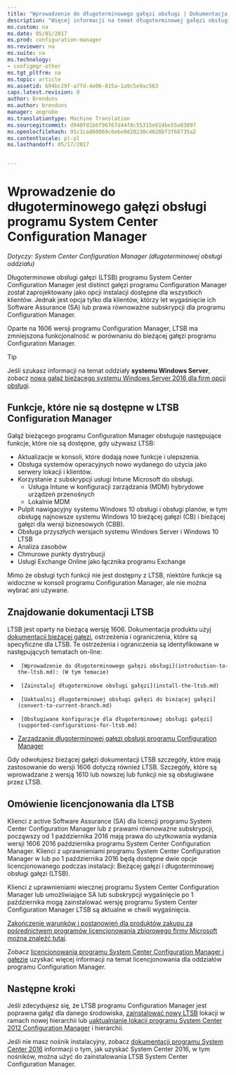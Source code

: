 ```yaml
---
title: "Wprowadzenie do długoterminowego gałęzi obsługi | Dokumentacja firmy Microsoft"
description: "Więcej informacji na temat długoterminowej gałęzi obsługi programu System Center Configuration Manager."
ms.custom: na
ms.date: 05/01/2017
ms.prod: configuration-manager
ms.reviewer: na
ms.suite: na
ms.technology:
- configmgr-other
ms.tgt_pltfrm: na
ms.topic: article
ms.assetid: 694bc29f-a7fd-4e06-815a-1a9c5e9ac563
caps.latest.revision: 0
author: Brenduns
ms.author: brenduns
manager: angrobe
ms.translationtype: Machine Translation
ms.sourcegitcommit: d940fd1bbf96767d44f8c55315e814be55a83897
ms.openlocfilehash: 91c1ca860069c6ebe0d20230c4620bf3f68735a2
ms.contentlocale: pl-pl
ms.lasthandoff: 05/17/2017


---
```

# <a name="introduction-to-the-long-term-servicing-branch-of-system-center-configuration-manager"></a>Wprowadzenie do długoterminowego gałęzi obsługi programu System Center Configuration Manager

*Dotyczy: System Center Configuration Manager (długoterminowej obsługi oddziału)*

Długoterminowe obsługi gałęzi (LTSB) programu System Center Configuration Manager jest distinct gałęzi programu Configuration Manager został zaprojektowany jako opcji instalacji dostępne dla wszystkich klientów. Jednak jest opcja tylko dla klientów, którzy let wygaśnięcie ich Software Assurance (SA) lub prawa równoważne subskrypcji dla programu Configuration Manager.


Oparte na 1606 wersji programu Configuration Manager, LTSB ma zmniejszona funkcjonalność w porównaniu do bieżącej gałęzi programu Configuration Manager.

 > [!TIP]   
 > Jeśli szukasz informacji na temat oddziały **systemu Windows Server**, zobacz [nową gałąź bieżącego systemu Windows Server 2016 dla firm opcji obsługi]( https://blogs.technet.microsoft.com/windowsserver/2016/07/12/windows-server-2016-new-current-branch-for-business-servicing-option/).

## <a name="features-that-are-not-available-in-the-ltsb-of-configuration-manager"></a>Funkcje, które nie są dostępne w LTSB Configuration Manager
Gałąź bieżącego programu Configuration Manager obsługuje następujące funkcje, które nie są dostępne, gdy używasz LTSB:

-   Aktualizacje w konsoli, które dodają nowe funkcje i ulepszenia.
-   Obsługa systemów operacyjnych nowo wydanego do użycia jako serwery lokacji i klientów.
-   Korzystanie z subskrypcji usługi Intune Microsoft do obsługi.
    -   Usługa Intune w konfiguracji zarządzania (MDM) hybrydowe urządzeń przenośnych
    -   Lokalnie MDM
-   Pulpit nawigacyjny systemu Windows 10 obsługi i obsługi planów, w tym obsługę najnowsze systemu Windows 10 bieżącej gałęzi (CB) i bieżącej gałęzi dla wersji biznesowych (CBB).  
-   Obsługa przyszłych wersjach systemu Windows Server i Windows 10 LTSB
-   Analiza zasobów
-   Chmurowe punkty dystrybucji
-   Usługi Exchange Online jako łącznika programu Exchange    

Mimo że obsługi tych funkcji nie jest dostępny z LTSB, niektóre funkcje są widoczne w konsoli programu Configuration Manager, ale nie można wybrać ani używane.


## <a name="find-documentation-for-the-ltsb"></a>Znajdowanie dokumentacji LTSB
LTSB jest oparty na bieżącą wersję 1606. Dokumentacja produktu użyj [dokumentacji bieżącej gałęzi](https://docs.microsoft.com/sccm/), ostrzeżenia i ograniczenia, które są specyficzne dla LTSB. Te ostrzeżenia i ograniczenia są identyfikowane w następujących tematach on-line:

-      [Wprowadzenie do długoterminowego gałęzi obsługi](introduction-to-the-ltsb.md): (W tym temacie)
-      [Zainstaluj długoterminowe obsługi gałęzi](install-the-ltsb.md)
-      [Uaktualnij długoterminowej obsługi gałęzi do bieżącej gałęzi](convert-to-current-branch.md)
-      [Obsługiwane konfiguracje dla długoterminowej obsługi gałęzi](supported-configurations-for-ltsb.md)
-   [Zarządzanie długoterminowej gałęzi obsługi programu Configuration Manager](manage-the-ltsb.md)

Gdy odwołujesz bieżącej gałęzi dokumentacji LTSB szczegóły, które mają zastosowanie do wersji 1606 dotyczą również LTSB. Szczegóły, które są wprowadzane z wersją 1610 lub nowszej lub funkcji nie są obsługiwane przez LTSB.


## <a name="licensing-overview-for-the-ltsb"></a>Omówienie licencjonowania dla LTSB   
Klienci z active Software Assurance (SA) dla licencji programu System Center Configuration Manager lub z prawami równoważne subskrypcji, począwszy od 1 października 2016 mają prawa do użytkowania wydania wersji 1606 2016 października programu System Center Configuration Manager. Klienci z uprawnieniami programu System Center Configuration Manager w lub po 1 października 2016 będą dostępne dwie opcje licencjonowanego podczas instalacji: Bieżącej gałęzi i długoterminowej obsługi gałęzi (LTSB).

Klienci z uprawnieniami wiecznej programu System Center Configuration Manager lub umożliwiające SA lub subskrypcji wygaśnięcie po 1 października mogą zainstalować wersję programu System Center Configuration Manager LTSB są aktualne w chwili wygaśnięcia.

[Zakończenie warunków i postanowień dla produktów zakupu za pośrednictwem programów licencjonowania zbiorowego firmy Microsoft można znaleźć tutaj](http://go.microsoft.com/fwlink/?LinkId=800052).

Zobacz [licencjonowania programu System Center Configuration Manager i gałęzie](learn-more-editions.md) uzyskać więcej informacji na temat licencjonowania dla oddziałów programu Configuration Manager.

## <a name="next-steps"></a>Następne kroki

Jeśli zdecydujesz się, że LTSB programu Configuration Manager jest poprawna gałąź dla danego środowiska, [zainstalować nowy LTSB](/sccm/core/understand/install-the-ltsb#install-a-new-site) lokacji w ramach nowej hierarchii lub [uaktualnianie lokacji programu System Center 2012 Configuration Manager](/sccm/core/understand/install-the-ltsb#upgrade-from-system-center-2012-configuration-manager) i hierarchii.

Jeśli nie masz nośnik instalacyjny, zobacz [dokumentacji programu System Center 2016](https://technet.microsoft.com/system-center-docs/system-center) informacji o tym, jak uzyskać System Center 2016, w tym nośników, można użyć do zainstalowania LTSB System Center Configuration Manager.  

